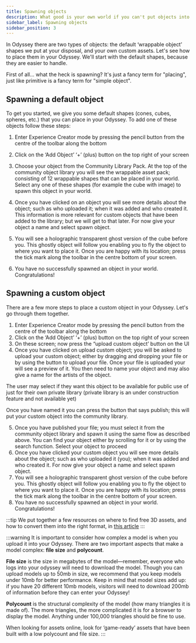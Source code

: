 ```yaml
---
title: Spawning objects
description: What good is your own world if you can't put objects into it? In this article we explain how to add default and personal assets to your Odyssey
sidebar_label: Spawning objects
sidebar_position: 3
---
```


In Odyssey there are two types of objects: the default ‘wrappable object’ shapes we put at your disposal, and your own custom assets. Let's see how to place them in your Odyssey. We'll start with the default shapes, because they are easier to handle.

First of all... what the heck is spawning? It's just a fancy term for "placing", just like primitive is a fancy term for "simple object".

## Spawning a default object

To get you started, we give you some default shapes (cones, cubes, spheres, etc.) that you can place in your Odyssey. To add one of these objects follow these steps:

1. Enter Experience Creator mode by pressing the pencil button from the centre of the toolbar along the bottom

2. Click on the ‘Add Object’ ‘+’ (plus) button on the top right of your screen

3. Choose your object from the Community Library Pack. At the top of the community object library you will see the wrappable asset pack; consisting of 12 wrappable shapes that can be placed in your world. Select any one of these shapes (for example the cube with image) to spawn this object in your world. 

4. Once you have clicked on an object you will see more details about the object; such as who uploaded it; when it was added and who created it. This information is more relevant for custom objects that have been added to the library; but we will get to that later. For now give your object a name and select spawn object.

5. You will see a holographic transparent ghost version of the cube before you. This ghostly object will follow you enabling you to fly the object to where you want to place it. Once you are happy with its location; press the tick mark along the toolbar in the centre bottom of your screen. 

6. You have no successfully spawned an object in your world. Congratulations!


## Spawning a custom object

There are a few more steps to place a custom object in your Odyssey. Let's go through them together.

1. Enter Experience Creator mode by pressing the pencil button from the centre of the toolbar along the bottom
2. Click on the ‘Add Object’ ‘+’ (plus) button on the top right of your screen
3. On these screen; now press the “upload custom object’ button on the UI
4. Once you have clicked on upload custom object; you will be asked to upload your custom object; either by dragging and dropping your file or by using the button to upload your file. Once your file is uploaded your will see a preview of it. You then need to name your object and may also give a name for the artists of the object. 

The user may select if they want this object to be available for public use of just for their own private library (private library is an under construction feature and not available yet)

Once you have named it you can press the button that says publish; this will put your custom object into the community library. 

5. Once you have published your file; you must select it from the community object library and spawn it using the same flow as described above. You can find your object either by scrolling for it or by using the search function. Select your object to proceed
6. Once you have clicked your custom object you will see more details about the object; such as who uploaded it (you); when it was added and who created it. For now give your object a name and select spawn object. 
7. You will see a holographic transparent ghost version of the cube before you. This ghostly object will follow you enabling you to fly the object to where you want to place it. Once you are happy with its location; press the tick mark along the toolbar in the centre bottom of your screen. 
8. You have no successfully spawned an object in your world. Congratulations! 

:::tip
We put together a few resources on where to find free 3D assets, and how to convert them into the right format, in [this article](https://discover.odyssey.org/blog/quick-guide-to-3d-assets-for-your-odyssey/)
:::

:::warning
It is important to consider how complex a model is when you upload it into your Odyssey. There are two important aspects that make a model complex: **file size** and **polycount**.

**File size** is the size in megabytes of the model—remember, everyone who logs into your odyssey will need to download the model. Though you can upload models up to 50mb in size, we recommend that you keep models under 10mb for better performance. Keep in mind that model sizes add up: if you have 20 different 10mb models, visitors will need to download 200mb of information before they can enter your Odyssey!

**Polycount** is the structural complexity of the model (how many triangles it is made of). The more triangles, the more complicated it is for a browser to display the model. Anything under 100,000 triangles should be fine to use.

When looking for assets online, look for ‘game-ready’ assets that have been built with a low polycount and file size.
:::